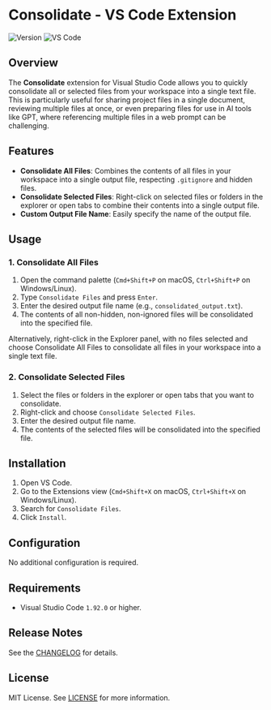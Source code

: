 # Consolidate - VS Code Extension

![Version](https://img.shields.io/badge/version-0.1.2-blue.svg)
![VS Code](https://img.shields.io/badge/VSCode-1.92.0+-blue.svg)

## Overview

The **Consolidate** extension for Visual Studio Code allows you to quickly consolidate all or selected files from your workspace into a single text file. This is particularly useful for sharing project files in a single document, reviewing multiple files at once, or even preparing files for use in AI tools like GPT, where referencing multiple files in a web prompt can be challenging.

## Features

- **Consolidate All Files**: Combines the contents of all files in your workspace into a single output file, respecting `.gitignore` and hidden files.
- **Consolidate Selected Files**: Right-click on selected files or folders in the explorer or open tabs to combine their contents into a single output file.
- **Custom Output File Name**: Easily specify the name of the output file.

## Usage

### 1. Consolidate All Files

1. Open the command palette (`Cmd+Shift+P` on macOS, `Ctrl+Shift+P` on Windows/Linux).
2. Type `Consolidate Files` and press `Enter`.
3. Enter the desired output file name (e.g., `consolidated_output.txt`).
4. The contents of all non-hidden, non-ignored files will be consolidated into the specified file.

Alternatively, right-click in the Explorer panel, with no files selected and choose Consolidate All Files to consolidate all files in your workspace into a single text file.

### 2. Consolidate Selected Files

1. Select the files or folders in the explorer or open tabs that you want to consolidate.
2. Right-click and choose `Consolidate Selected Files`.
3. Enter the desired output file name.
4. The contents of the selected files will be consolidated into the specified file.

## Installation

1. Open VS Code.
2. Go to the Extensions view (`Cmd+Shift+X` on macOS, `Ctrl+Shift+X` on Windows/Linux).
3. Search for `Consolidate Files`.
4. Click `Install`.

## Configuration

No additional configuration is required.

## Requirements

- Visual Studio Code `1.92.0` or higher.

## Release Notes

See the [CHANGELOG](CHANGELOG.md) for details.

## License

MIT License. See [LICENSE](LICENSE) for more information.
